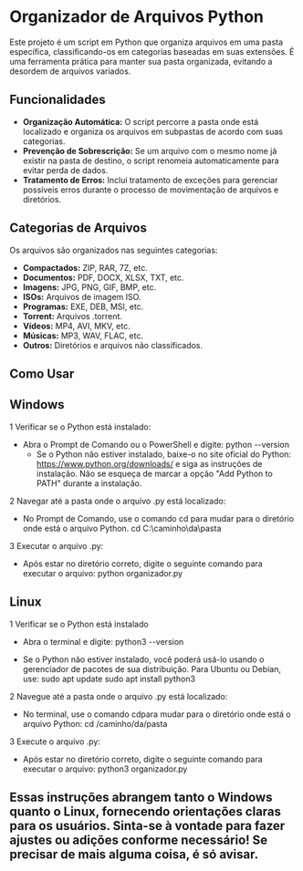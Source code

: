 # Organizador de Arquivos Python

Este projeto é um script em Python que organiza arquivos em uma pasta específica, classificando-os em categorias baseadas em suas extensões. É uma ferramenta prática para manter sua pasta organizada, evitando a desordem de arquivos variados.

## Funcionalidades

- **Organização Automática:** O script percorre a pasta onde está localizado e organiza os arquivos em subpastas de acordo com suas categorias.
- **Prevenção de Sobrescrição:** Se um arquivo com o mesmo nome já existir na pasta de destino, o script renomeia automaticamente para evitar perda de dados.
- **Tratamento de Erros:** Inclui tratamento de exceções para gerenciar possíveis erros durante o processo de movimentação de arquivos e diretórios.

## Categorias de Arquivos

Os arquivos são organizados nas seguintes categorias:

- **Compactados:** ZIP, RAR, 7Z, etc.
- **Documentos:** PDF, DOCX, XLSX, TXT, etc.
- **Imagens:** JPG, PNG, GIF, BMP, etc.
- **ISOs:** Arquivos de imagem ISO.
- **Programas:** EXE, DEB, MSI, etc.
- **Torrent:** Arquivos .torrent.
- **Vídeos:** MP4, AVI, MKV, etc.
- **Músicas:** MP3, WAV, FLAC, etc.
- **Outros:** Diretórios e arquivos não classificados.

## Como Usar

## Windows
1 Verificar se o Python está instalado:
- Abra o Prompt de Comando ou o PowerShell e digite:
  python --version
  - Se o Python não estiver instalado, baixe-o no site oficial do Python: https://www.python.org/downloads/ e siga as instruções de instalação. Não se esqueça de marcar a opção "Add Python to PATH" durante a instalação.

2 Navegar até a pasta onde o arquivo .py está localizado:
- No Prompt de Comando, use o comando cd para mudar para o diretório onde está o arquivo Python.
  cd C:\caminho\da\pasta
  
3 Executar o arquivo .py: 
- Após estar no diretório correto, digite o seguinte comando para executar o arquivo:
  python organizador.py

## Linux
1 Verificar se o Python está instalado
- Abra o terminal e digite:
  python3 --version

- Se o Python não estiver instalado, você poderá usá-lo usando o gerenciador de pacotes de sua distribuição. Para Ubuntu ou Debian, use:
  sudo apt update
  sudo apt install python3
 
2 Navegue até a pasta onde o arquivo .py está localizado:
- No terminal, use o comando cdpara mudar para o diretório onde está o arquivo Python:
  cd /caminho/da/pasta

3 Execute o arquivo .py:
- Após estar no diretório correto, digite o seguinte comando para executar o arquivo:
  python3 organizador.py


## Essas instruções abrangem tanto o Windows quanto o Linux, fornecendo orientações claras para os usuários. Sinta-se à vontade para fazer ajustes ou adições conforme necessário! Se precisar de mais alguma coisa, é só avisar.
